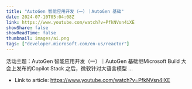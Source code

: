```yaml
---
title: "AutoGen 智能应用开发（一）｜AutoGen 基础"
date: 2024-07-10T05:04:08Z
link: https://www.youtube.com/watch?v=PfkNVsn4iXE
showShare: false
showReadTime: false
thumbnail: images/ai.png
tags: ["developer.microsoft.com/en-us/reactor"]
---
```

活动主题：AutoGen 智能应用开发（一）｜AutoGen 基础继Microsoft Build 大会上发布的Copilot Stack 之后，微软针对大语言模型 ...

- Link to article: https://www.youtube.com/watch?v=PfkNVsn4iXE